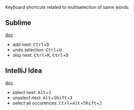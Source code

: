 Keyboard shortcuts related to multiselection of same words:

## Sublime

[doc](https://www.sublimetext.com/docs/3/multiple_selection_with_the_keyboard.html)
* add next: <kbd>Ctrl</kbd>+<kbd>D</kbd>
* undo selection: <kbd>Ctrl</kbd>+<kbd>U</kbd>
* skip next: <kbd>Ctrl</kbd>+<kbd>K</kbd>, <kbd>Ctrl</kbd>+<kbd>D</kbd>

## IntelliJ Idea

[doc](https://blog.jetbrains.com/idea/2014/03/intellij-idea-13-1-rc-introduces-sublime-text-style-multiple-selections/)
* select next: <kbd>Alt</kbd>+<kbd>J</kbd>
* unselect next: <kbd>Alt</kbd>+<kbd>Shift</kbd>+<kbd>J</kbd>
* select all occurences: <kbd>Ctrl</kbd>+<kbd>Alt</kbd>+<kbd>Shift</kbd>+<kbd>J</kbd>
